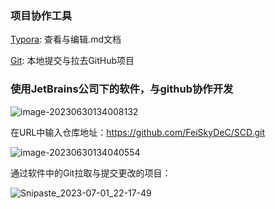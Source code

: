 ### 项目协作工具

<a href="https://typoraio.cn/">Typora</a>: 查看与编辑.md文档

<a href="https://git-scm.com/download/win">Git</a>: 本地提交与拉去GitHub项目



### 使用JetBrains公司下的软件，与github协作开发

![image-20230630134008132](https://github.com/FeiSkyDeC/SCD/assets/74658213/f76e3f7e-6032-429b-b4ee-7c95fb21c9af)

在URL中输入仓库地址：https://github.com/FeiSkyDeC/SCD.git

![image-20230630134040554](https://github.com/FeiSkyDeC/SCD/assets/74658213/9cb864b9-98a0-45c4-9b02-21b8fecb9010)


通过软件中的Git拉取与提交更改的项目：

![Snipaste_2023-07-01_22-17-49](https://github.com/FeiSkyDeC/SCD/assets/74658213/8f24653b-6957-4be0-b14a-888e999842a9)
